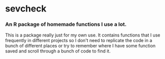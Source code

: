 # sevcheck
### An R package of homemade functions I use a lot.

This is a package really just for my own use. It contains functions that I use frequently in different projects so I don't need to replicate the code in a bunch of different places or try to remember where I have some function saved and scroll through a bunch of code to find it. 
